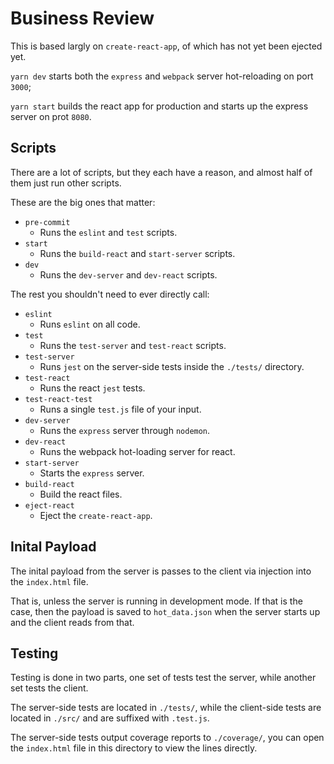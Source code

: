 # Business Review

This is based largly on `create-react-app`, of which has not yet been ejected yet.

`yarn dev` starts both the `express` and `webpack` server hot-reloading on port `3000`;

`yarn start` builds the react app for production and starts up the express server on prot `8080`.

## Scripts

There are a lot of scripts, but they each have a reason, and almost half of them just run other scripts.

These are the big ones that matter:

- `pre-commit`
	- Runs the `eslint` and `test` scripts.
- `start`
	- Runs the `build-react` and `start-server` scripts.
- `dev`
	- Runs the `dev-server` and `dev-react` scripts.

The rest you shouldn't need to ever directly call:

- `eslint`
	- Runs `eslint` on all code.
- `test`
	- Runs the `test-server` and `test-react` scripts.
- `test-server`
	- Runs `jest` on the server-side tests inside the `./tests/` directory.
- `test-react`
	- Runs the react `jest` tests.
- `test-react-test`
	- Runs a single `test.js` file of your input.
- `dev-server`
	- Runs the `express` server through `nodemon`.
- `dev-react`
	- Runs the webpack hot-loading server for react.
- `start-server`
	- Starts the `express` server.
- `build-react`
	- Build the react files.
- `eject-react`
	- Eject the `create-react-app`.

## Inital Payload

The inital payload from the server is passes to the client via injection into the `index.html` file.

That is, unless the server is running in development mode. If that is the case, then the payload is saved to `hot_data.json` when the server starts up and the client reads from that.

## Testing

Testing is done in two parts, one set of tests test the server, while another set tests the client.

The server-side tests are located in `./tests/`, while the client-side tests are located in `./src/` and are suffixed with `.test.js`.

The server-side tests output coverage reports to `./coverage/`, you can open the `index.html` file in this directory to view the lines directly.